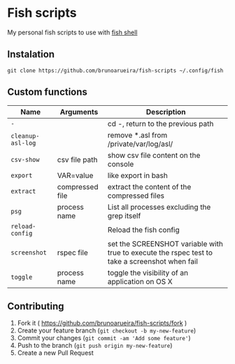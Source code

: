 # Fish scripts

My personal fish scripts to use with [fish shell](http://fishshell.com/)

## Instalation

  	git clone https://github.com/brunoarueira/fish-scripts ~/.config/fish

## Custom functions

|Name                  |Arguments      |Description                      |
|----------------------|---------------|---------------------------------|
|```-```               |               |cd -, return to the previous path|
|```cleanup-asl-log``` |               |remove *.asl from /private/var/log/asl/|
|```csv-show```        |csv file path  |show csv file content on the console|
|```export```          |VAR=value      |like export in bash|
|```extract```         |compressed file|extract the content of the compressed files |
|```psg```             |process name   |List all processes excluding the grep itself|
|```reload-config```   |               |Reload the fish config|
|```screenshot```      |rspec file     |set the SCREENSHOT variable with true to execute the rspec test to take a screenshot when fail|
|```toggle```          |process name   |toggle the visibility of an application on OS X|

## Contributing

1. Fork it ( https://github.com/brunoarueira/fish-scripts/fork )
2. Create your feature branch (`git checkout -b my-new-feature`)
3. Commit your changes (`git commit -am 'Add some feature'`)
4. Push to the branch (`git push origin my-new-feature`)
5. Create a new Pull Request
